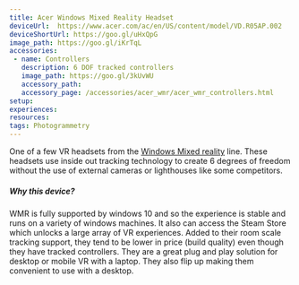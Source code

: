 ```yaml
---
title: Acer Windows Mixed Reality Headset
deviceUrl: 	https://www.acer.com/ac/en/US/content/model/VD.R05AP.002
deviceShortUrl:	https://goo.gl/uHxQpG
image_path:	https://goo.gl/iKrTqL
accessories:
 - name: Controllers
   description:	6 DOF tracked controllers
   image_path: https://goo.gl/3kUvWU
   accessory_path:
   accessory_page: /accessories/acer_wmr/acer_wmr_controllers.html
setup:
experiences:
resources:
tags: Photogrammetry
---
```


One of a few VR headsets from the [Windows Mixed reality](https://www.microsoft.com/en-us/windows/windows-mixed-reality) line. These headsets use inside out tracking technology to create 6 degrees of freedom without the use of external cameras or lighthouses like some competitors.

##### Why this device?
WMR is fully supported by windows 10 and so the experience is stable and runs on a variety of windows machines. It also can access the Steam Store which unlocks a large array of VR experiences. Added to their room scale tracking support, they tend to be lower in price (build quality) even though they have tracked controllers. They are a great plug and play solution for desktop or mobile VR with a laptop. They also flip up making them convenient to use with a desktop.
